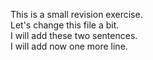 This is a small revision exercise.  
Let's change this file a bit.  
I will add these two sentences.  
I will add now one more line.